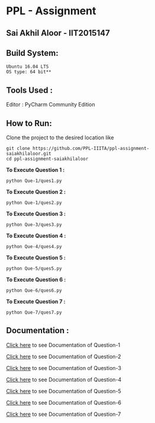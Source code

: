 # PPL - Assignment
## Sai Akhil Aloor - IIT2015147

## Build System:
```
Ubuntu 16.04 LTS 
OS type: 64 bit**
```

## Tools Used :

Editor : PyCharm Community Edition

## How to Run:

Clone the project to the desired location like 
  ```
  git clone https://github.com/PPL-IIITA/ppl-assignment-saiakhilaloor.git
  cd ppl-assignment-saiakhilaloor
  ```

**To Execute Question 1 :** 
```
python Que-1/ques1.py
```

**To Execute Question 2 :**
```
python Que-1/ques2.py
```
**To Execute Question 3 :**
```
python Que-3/ques3.py
```
**To Execute Question 4 :**
```
python Que-4/ques4.py
```
**To Execute Question 5 :**
```
python Que-5/ques5.py
```
**To Execute Question 6 :**
```
python Que-6/ques6.py
```
**To Execute Question 7 :**
```
python Que-7/ques7.py
```

## Documentation :
[Click here](https://github.com/PPL-IIITA/ppl-assignment-saiakhilaloor/tree/master/Que-1/Documentation) to see Documentation of Question-1

[Click here](https://github.com/PPL-IIITA/ppl-assignment-saiakhilaloor/tree/master/Que-2/Documentation) to see Documentation of Question-2

[Click here](https://github.com/PPL-IIITA/ppl-assignment-saiakhilaloor/tree/master/Que-3/Documentation) to see Documentation of Question-3

[Click here](https://github.com/PPL-IIITA/ppl-assignment-saiakhilaloor/tree/master/Que-4/Documentation) to see Documentation of Question-4

[Click here](https://github.com/PPL-IIITA/ppl-assignment-saiakhilaloor/tree/master/Que-5/Documentation) to see Documentation of Question-5

[Click here](https://github.com/PPL-IIITA/ppl-assignment-saiakhilaloor/tree/master/Que-6/Documentation) to see Documentation of Question-6

[Click here](https://github.com/PPL-IIITA/ppl-assignment-saiakhilaloor/tree/master/Que-7/Documentation) to see Documentation of Question-7

